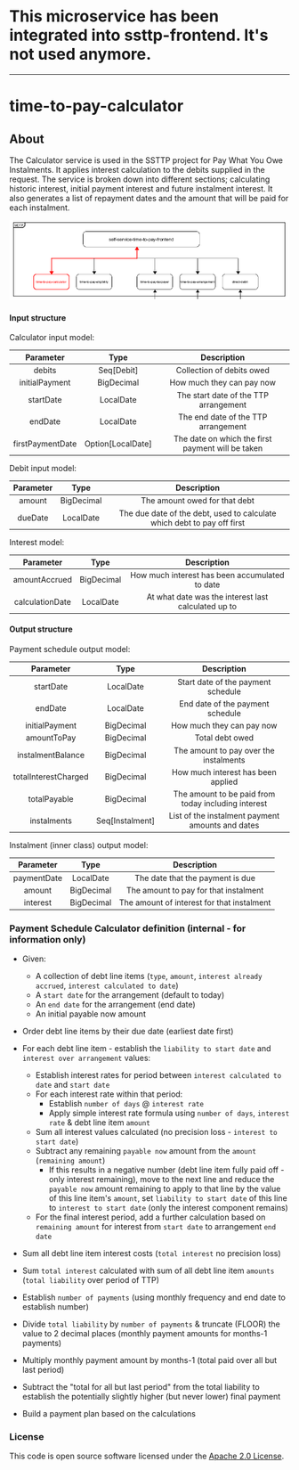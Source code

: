 
# This microservice has been integrated into ssttp-frontend. It's not used anymore.

-----------


# time-to-pay-calculator

## About

The Calculator service is used in the SSTTP project for Pay What You Owe Instalments. It applies interest calculation to the debits supplied in the request.
The service is broken down into different sections; calculating historic interest, initial payment interest and future instalment interest.
It also generates a list of repayment dates and the amount that will be paid for each instalment.

<a href="https://github.com/hmrc/time-to-pay-calculator">
    <p align="center">
        <img src="https://raw.githubusercontent.com/hmrc/time-to-pay-calculator/master/public/calculator.png" alt="CalculatorOverview">
    </p>
</a> 



#### Input structure
Calculator input model:

| Parameter                                            | Type            | Description                                                            |
|:----------------------------------------------------:|:---------------:|:----------------------------------------------------------------------:|
| debits                                               | Seq[Debit]     | Collection of debits owed                                              |
| initialPayment                                       | BigDecimal      | How much they can pay now                                              |
| startDate                                            | LocalDate       | The start date of the TTP arrangement                                  |
| endDate                                              | LocalDate       | The end date of the TTP arrangement                                    |
| firstPaymentDate                                     | Option[LocalDate]       | The date on which the first payment will be taken                      |


Debit input model:

| Parameter               | Type       | Description                                                             |
|:-----------------------:|:----------:|:-----------------------------------------------------------------------:|
| amount                  | BigDecimal | The amount owed for that debt                                           |
| dueDate     | LocalDate  | The due date of the debt, used to calculate which debt to pay off first |

Interest model:

| Parameter               | Type       | Description                                                             |
|:-----------------------:|:----------:|:-----------------------------------------------------------------------:|
| amountAccrued           | BigDecimal | How much interest has been accumulated to date                          |
| calculationDate         | LocalDate  | At what date was the interest last calculated up to                     |


#### Output structure
Payment schedule output model:

| Parameter                 | Type              | Description                                         |
|:-------------------------:|:-----------------:|:---------------------------------------------------:|
| startDate            | LocalDate        | Start date of the payment schedule                         |
| endDate            | LocalDate        | End date of the payment schedule                          |
| initialPayment            | BigDecimal        | How much they can pay now                           |
| amountToPay               | BigDecimal        | Total debt owed                                     |
| instalmentBalance         | BigDecimal        | The amount to pay over the instalments              |
| totalInterestCharged      | BigDecimal        | How much interest has been applied                  |
| totalPayable              | BigDecimal        | The amount to be paid from today including interest |
| instalments               | Seq[Instalment]  | List of the instalment payment amounts and dates    |

Instalment (inner class) output model:

| Parameter      	| Type       	| Description                           	|
|:-----------------:|:-------------:|:-----------------------------------------:|
| paymentDate    	| LocalDate  	| The date that the payment is due      	|
| amount 	        | BigDecimal 	| The amount to pay for that instalment 	|
| interest 	        | BigDecimal 	| The amount of interest for that instalment 	|


### Payment Schedule Calculator definition (internal - for information only)

* Given:
    * A collection of debt line items (`type`, `amount`, `interest already accrued`, `interest calculated to date`)
    * A `start date` for the arrangement (default to today)
    * An `end date` for the arrangement (end date)
    * An initial payable now amount

* Order debt line items by their due date (earliest date first)
* For each debt line item - establish the `liability to start date` and `interest over arrangement` values:
    * Establish interest rates for period between `interest calculated to date` and `start date`
    * For each interest rate within that period:
        * Establish `number of days` @ `interest rate`
        * Apply simple interest rate formula using `number of days`, `interest rate` & debt line item `amount`
    * Sum all interest values calculated (no precision loss - `interest to start date`)
    * Subtract any remaining `payable now` amount from the `amount` (`remaining amount`)
        * If this results in a negative number (debt line item fully paid off - only interest remaining), move to the next line and reduce the `payable now` amount remaining to apply to that line by the value of this line item's `amount`, set `liability to start date` of this line to `interest to start date` (only the interest component remains)
    * For the final interest period, add a further calculation based on `remaining amount` for interest from `start date` to arrangement `end date`
* Sum all debt line item interest costs (`total interest` no precision loss)
* Sum `total interest` calculated with sum of all debt line item `amounts` (`total liability` over period of TTP)
* Establish `number of payments` (using monthly frequency and end date to establish number)
* Divide `total liability` by `number of payments` & truncate (FLOOR) the value to 2 decimal places (monthly payment amounts for months-1 payments)
* Multiply monthly payment amount by months-1 (total paid over all but last period)
* Subtract the "total for all but last period" from the total liability to establish the potentially slightly higher (but never lower) final payment
* Build a payment plan based on the calculations

### License

This code is open source software licensed under the [Apache 2.0 License]("http://www.apache.org/licenses/LICENSE-2.0.html").

